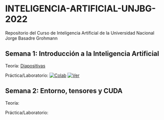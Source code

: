 # INTELIGENCIA-ARTIFICIAL-UNJBG-2022
Repositorio del Curso de Inteligencia Artificial de la Universidad Nacional Jorge Basadre Grohmann

## Semana 1: Introducción a la Inteligencia Artificial
Teoría: [Diapositivas](https://github.com/ichaparroc/IA-UNJBG-2022/blob/main/0.Introduccion.pdf)

Práctica/Laboratorio: 
[![Colab](https://colab.research.google.com/assets/colab-badge.svg)](https://colab.research.google.com/ichaparroc/IA-UNJBG-2022/blob/main/0.Construyendo_un_Cerebro_en_10_minutos.ipynb) [![Ver](https://img.shields.io/badge/render-nbviewer-orange.svg)](https://nbviewer.jupyter.org/github/ichaparroc/IA-UNJBG-2022/blob/main/0.Construyendo_un_Cerebro_en_10_minutos.ipynb?flush_cache=true)

## Semana 2: Entorno, tensores y CUDA
Teoría: 

Práctica/Laboratorio:
